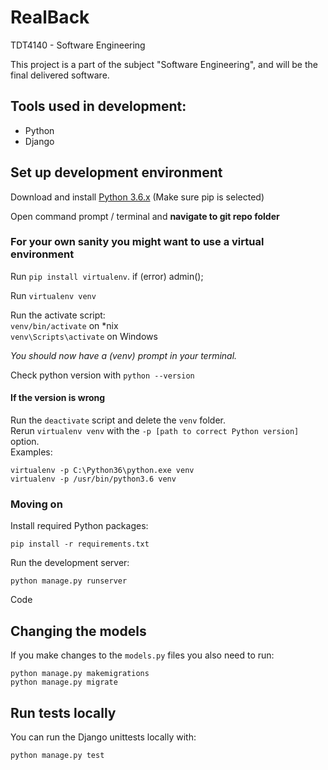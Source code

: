 # RealBack
TDT4140 - Software Engineering

This project is a part of the subject "Software Engineering", 
and will be the final delivered software.

## Tools used in development:
- Python
- Django

## Set up development environment

Download and install [Python 3.6.x](https://www.python.org/downloads/) (Make sure pip is selected)

Open command prompt / terminal and **navigate to git repo folder**

### For your own sanity you might want to use a virtual environment
Run `pip install virtualenv`. if (error) admin();

Run `virtualenv venv`

Run the activate script:  
`venv/bin/activate` on *nix  
`venv\Scripts\activate` on Windows

*You should now have a (venv) prompt in your terminal.*

Check python version with `python --version`  
#### If the version is wrong
Run the `deactivate` script and delete the `venv` folder.  
Rerun `virtualenv venv` with the `-p [path to correct Python version]` option.  
Examples:  
```
virtualenv -p C:\Python36\python.exe venv
virtualenv -p /usr/bin/python3.6 venv
```

### Moving on
Install required Python packages:
```
pip install -r requirements.txt
```

Run the development server:
```
python manage.py runserver
```

Code

## Changing the models
If you make changes to the `models.py` files you also need to run:
```
python manage.py makemigrations
python manage.py migrate
```

## Run tests locally
You can run the Django unittests locally with:
```
python manage.py test
```
